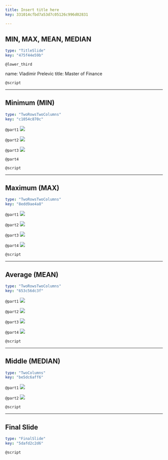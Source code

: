 ```yaml
---
title: Insert title here
key: 331014cfbd7a53d7c05126c996d02831

---
```

## MIN, MAX, MEAN, MEDIAN

```yaml
type: "TitleSlide"
key: "475f44e59b"
```

`@lower_third`

name: Vladimir Prelevic
title: Master of Finance


`@script`



---
## Minimum (MIN)

```yaml
type: "TwoRowsTwoColumns"
key: "c1054c870c"
```

`@part1`
![](http://assets.datacamp.com/production/repositories/4087/datasets/0869230bff57f303b89cd3a9d2d19e95dc4429fa/Min%20function%201.PNG)


`@part2`
![](http://assets.datacamp.com/production/repositories/4087/datasets/be5ed71e43e63c4a3ee90416a60143f214b667c8/Min%20function%202...PNG)


`@part3`
![](http://assets.datacamp.com/production/repositories/4087/datasets/407fe3cd0e31fee02f997738ebf048c7cf3eea9c/Min%20function%202.PNG)


`@part4`



`@script`



---
## Maximum (MAX)

```yaml
type: "TwoRowsTwoColumns"
key: "8edd9ae4a8"
```

`@part1`
![](http://assets.datacamp.com/production/repositories/4087/datasets/73bc2b4ebeee1e309bbf13e89f677c7c3bd78c8f/Max%20function%201.PNG)


`@part2`
![](http://assets.datacamp.com/production/repositories/4087/datasets/1957939c85ebb02b760f7e1523a8001e811cc977/MAX%20function%202.PNG)


`@part3`
![](http://assets.datacamp.com/production/repositories/4087/datasets/2bc1b5082fadcc01c375cf359d7e715a1c00fef1/Max%20function%203.PNG)


`@part4`
![](image-url)


`@script`



---
## Average (MEAN)

```yaml
type: "TwoRowsTwoColumns"
key: "653c56dc3f"
```

`@part1`
![](http://assets.datacamp.com/production/repositories/4087/datasets/0c5fc2edf27781a5fd6d84e092a6e1894392ea71/Mean%201.PNG)


`@part2`
![](http://assets.datacamp.com/production/repositories/4087/datasets/11be77205256be2cd046f9a008866e0f5da8f18a/Mean%202.PNG)


`@part3`
![](http://assets.datacamp.com/production/repositories/4087/datasets/0f25e350121cef93936916d027d13db5883bce68/Mean%203.PNG)


`@part4`
![](http://assets.datacamp.com/production/repositories/4087/datasets/8ddc5d6b36af0078883cb0d67f5ceabe301b6a0a/Mean%2030.PNG)


`@script`



---
## Middle (MEDIAN)

```yaml
type: "TwoColumns"
key: "be5dc6aff6"
```

`@part1`
![](image-url)


`@part2`
![](image-url)


`@script`



---
## Final Slide

```yaml
type: "FinalSlide"
key: "5dafd2c2d6"
```

`@script`


